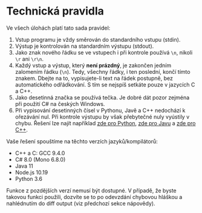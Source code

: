 # Technická pravidla

Ve všech úlohách platí tato sada pravidel:

1. Vstup programu je vždy směrován do standardního vstupu (stdin).
2. Výstup je kontrolován na standardním výstupu (stdout).
3. Jako znak nového řádku se ve vstupech i při kontrole používá `\n`, nikoli `\r` ani `\r\n`.
4. Každý vstup a výstup, který **není prázdný**, je zakončen jedním zalomením řádku (`\n`). Tedy, všechny řádky, i ten
   poslední, končí tímto znakem. Dbejte na to, vypisujete-li text na řádek postupně, bez automatického odřádkování. S
   tím se nejspíš setkáte pouze v jazycích C a C++.
5. Jako desetinná značka se používá tečka. Je dobré dát pozor zejména při použití C# na českých Windows.
6. Při vypisování desetinných čísel v Pythonu, Javě a C++ nedochází k ořezávání nul. Při kontrole výstupu by však
   přebytečné nuly vyústily v chybu. Řešení lze najít
   například [zde pro Python](https://stackoverflow.com/questions/2440692/formatting-floats-without-trailing-zeros),
   [zde pro Javu](https://stackoverflow.com/questions/14204905/how-to-remove-trailing-zeros-from-a-double)
   a [zde pro C++](https://stackoverflow.com/questions/13686482/c11-stdto-stringdouble-no-trailing-zeros).

Vaše řešení spouštíme na těchto verzích jazyků/kompilátorů:

- C++ a C: GCC 9.4.0
- C# 8.0 (Mono 6.8.0)
- Java 11
- Node.js 10.19
- Python 3.6

Funkce z pozdějších verzí nemusí být dostupné. V případě, že byste takovou funkci použili, dozvíte se to po
odevzdání chybovou hláškou a nahlédnutím do diff output (viz předchozí sekce nápovědy).
